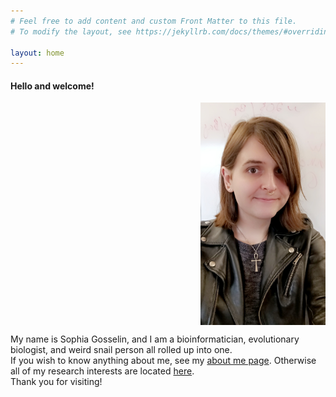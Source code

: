 ```yaml
---
# Feel free to add content and custom Front Matter to this file.
# To modify the layout, see https://jekyllrb.com/docs/themes/#overriding-theme-defaults

layout: home
---
```


#### Hello and welcome! 

<img style="float: right; width:200px" src="images\headshot.jpg"/>

<p style="float: left;"> My name is Sophia Gosselin, and I am a bioinformatician, evolutionary biologist, and weird snail person all rolled up into one.<br>If you wish to know anything about me, see my <a href="about.md">about me page</a>. Otherwise all of my research interests are located <a href="research.md">here</a>.<br>Thank you for visiting!</p>


